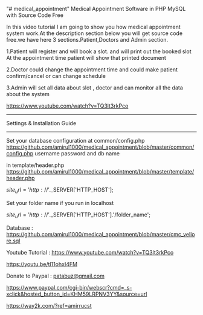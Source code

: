 "# medical_appointment" 
Medical Appointment Software in PHP MySQL with Source Code Free

In this video tutorial I am going to show you how medical appointment system work.At the description section below you will get source code free.we have here 3 sections.Patient,Doctors and Admin section.

1.Patient will register and will book a slot.
and will print out the booked slot
At the appointment time patient will show that printed document

2.Doctor could change the appointment time and could make patient confirm/cancel or can change schedule

3.Admin will set all data about slot , doctor and can monitor all the data about the system 

https://www.youtube.com/watch?v=TQ3lt3rkPco
*********************************************************
Settings & Installation Guide
*********************************************************

Set your database configuration at common/config.php
https://github.com/amirul1000/medical_appointment/blob/master/common/config.php
username
password
and db name

in
template/header.php
https://github.com/amirul1000/medical_appointment/blob/master/template/header.php

$site_url = 'http://'.$_SERVER['HTTP_HOST'];
       
Set your folder name if you run in localhost
 
$site_url = 'http://'.$_SERVER['HTTP_HOST'].'/folder_name';

Database : https://github.com/amirul1000/medical_appointment/blob/master/cmc_vellore.sql
 

Youtube Tutorial : https://www.youtube.com/watch?v=TQ3lt3rkPco

https://youtu.be/tl11ohxI4FM

Donate to Paypal : patabuz@gmail.com


https://www.paypal.com/cgi-bin/webscr?cmd=_s-xclick&hosted_button_id=KHM59LRPNV3YY&source=url


https://way2k.com/?ref=amirrucst

